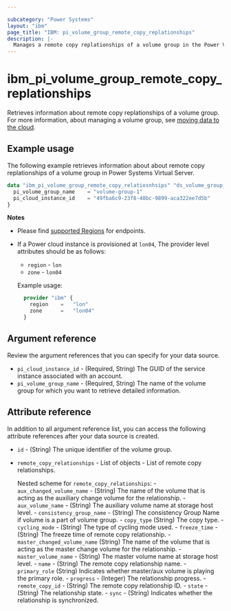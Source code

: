 ```yaml
---

subcategory: "Power Systems"
layout: "ibm"
page_title: "IBM: pi_volume_group_remote_copy_replationships"
description: |-
  Manages a remote copy replationships of a volume group in the Power Virtual Server cloud.
---
```


# ibm_pi_volume_group_remote_copy_replationships
Retrieves information about remote copy replationships of a volume group. For more information, about managing a volume group, see [moving data to the cloud](https://cloud.ibm.com/docs/power-iaas?topic=power-iaas-moving-data-to-the-cloud).

## Example usage
The following example retrieves information about about remote copy replationships of a volume group in Power Systems Virtual Server.

```terraform
data "ibm_pi_volume_group_remote_copy_relatiosnhsips" "ds_volume_group_remote_copy_relatiosnhsips" {
  pi_volume_group_name    = "volume-group-1"
  pi_cloud_instance_id    = "49fba6c9-23f8-40bc-9899-aca322ee7d5b"
}
```
**Notes**
* Please find [supported Regions](https://cloud.ibm.com/apidocs/power-cloud#endpoint) for endpoints.
* If a Power cloud instance is provisioned at `lon04`, The provider level attributes should be as follows:
  * `region` - `lon`
  * `zone` - `lon04`
  
  Example usage:
  ```terraform
    provider "ibm" {
      region    =   "lon"
      zone      =   "lon04"
    }
  ```
  
## Argument reference
Review the argument references that you can specify for your data source. 

- `pi_cloud_instance_id` - (Required, String) The GUID of the service instance associated with an account.
- `pi_volume_group_name` - (Required, String) The name of the volume group for which you want to retrieve detailed information.

## Attribute reference
In addition to all argument reference list, you can access the following attribute references after your data source is created. 

- `id` - (String) The unique identifier of the volume group.
- `remote_copy_relationships` - List of objects - List of remote copy relationships.

  Nested scheme for `remote_copy_relationships`:
      - `aux_changed_volume_name` - (String) The name of the volume that is acting as the auxiliary change volume for the relationship.
      - `aux_volume_name` - (String) The auxiliary volume name at storage host level.
      - `consistency_group_name` - (String) The consistency Group Name if volume is a part of volume group.
      - `copy_type` (String) The copy type.
      - `cycling_mode` - (String) The type of cycling mode used.
      - `freeze_time` - (String) The freeze time of remote copy relationship.
      - `master_changed_volume_name` (String) The name of the volume that is acting as the master change volume for the relationship.
      - `master_volume_name` - (String) The master volume name at storage host level.
      - `name` - (String) The remote copy relationship name.
      - `primary_role` (String) Indicates whether master/aux volume is playing the primary role.
      - `progress` - (Integer) The relationship progress.
      - `remote_copy_id` - (String) The remote copy relationship ID.
      - `state` - (String) The relationship state.
      - `sync` - (String) Indicates whether the relationship is synchronized.